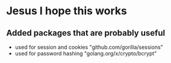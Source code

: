 # Jesus I hope this works

## Added packages that are probably useful

- used for session and cookies "github.com/gorilla/sessions"
- used for password hashing "golang.org/x/crypto/bcrypt"
